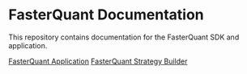 # FasterQuant Documentation
This repository contains documentation for the FasterQuant SDK and application.

[FasterQuant Application](application/index.md)
[FasterQuant Strategy Builder](strategybuilder/index.md)
